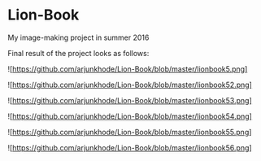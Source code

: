 # Lion-Book
My image-making project in summer 2016

Final result of the project looks as follows:

![https://github.com/arjunkhode/Lion-Book/blob/master/lionbook5.png]

![https://github.com/arjunkhode/Lion-Book/blob/master/lionbook52.png]

![https://github.com/arjunkhode/Lion-Book/blob/master/lionbook53.png]

![https://github.com/arjunkhode/Lion-Book/blob/master/lionbook54.png]

![https://github.com/arjunkhode/Lion-Book/blob/master/lionbook55.png]

![https://github.com/arjunkhode/Lion-Book/blob/master/lionbook56.png]
